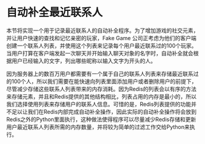 # 自动补全最近联系人

本节将实现一个用于记录最近联系人的自动补全程序。为了增加游戏的社交元素，并让用户快速的查找和记忆亲密的玩家，Fake Game 公司正考虑为他们的客户端创建一个联系人列表，并使用这个列表来记录每个用户最近联系过的100个玩家。当用户打算在客户端发起一次聊天并开始输入聊天对象的名字时，自动补全就会根据用户已经输入的文字，列出哪些昵称以输入文字为开头的人。

因为服务器上的数百万用户都需要有一个属于自己的联系人列表来存储最近联系过的100个人，所以我们需要在能快速向列表里面添加用户或者删除用户的前提下，尽管减少存储这些联系人列表带来的内存消耗。因为Redis的列表会以有序的方法来存储元素，并且和Redis提供的其他结构相比，列表占用的内存是最小的，所以我们选择使用列表来存储用户的联系人信息。可惜的是，Redis列表提供的功能并不足以让我们在Redis内部完成自动补全操作，因此实际的自动补全操作将会放到Redis之外的Python里面执行，这种做法使得程序可以尽量减少Redis存储和更新用户最近联系人列表所需的内存数量，并将较为简单的过滤工作交给Python来执行。



